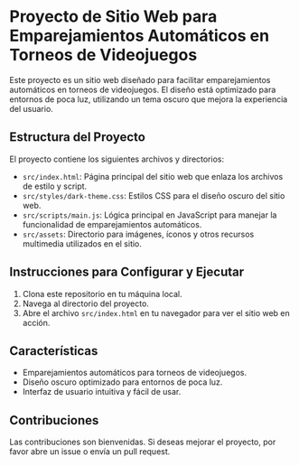 # Proyecto de Sitio Web para Emparejamientos Automáticos en Torneos de Videojuegos

Este proyecto es un sitio web diseñado para facilitar emparejamientos automáticos en torneos de videojuegos. El diseño está optimizado para entornos de poca luz, utilizando un tema oscuro que mejora la experiencia del usuario.

## Estructura del Proyecto

El proyecto contiene los siguientes archivos y directorios:

- `src/index.html`: Página principal del sitio web que enlaza los archivos de estilo y script.
- `src/styles/dark-theme.css`: Estilos CSS para el diseño oscuro del sitio web.
- `src/scripts/main.js`: Lógica principal en JavaScript para manejar la funcionalidad de emparejamientos automáticos.
- `src/assets`: Directorio para imágenes, íconos y otros recursos multimedia utilizados en el sitio.

## Instrucciones para Configurar y Ejecutar

1. Clona este repositorio en tu máquina local.
2. Navega al directorio del proyecto.
3. Abre el archivo `src/index.html` en tu navegador para ver el sitio web en acción.

## Características

- Emparejamientos automáticos para torneos de videojuegos.
- Diseño oscuro optimizado para entornos de poca luz.
- Interfaz de usuario intuitiva y fácil de usar.

## Contribuciones

Las contribuciones son bienvenidas. Si deseas mejorar el proyecto, por favor abre un issue o envía un pull request.